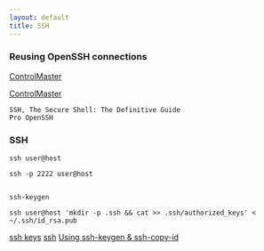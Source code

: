```yaml
---
layout: default
title: SSH
---
```


### Reusing OpenSSH connections 

[ControlMaster](http://www.revsys.com/writings/quicktips/ssh-faster-connections.html)

[ControlMaster](http://www.cyberciti.biz/faq/linux-unix-reuse-openssh-connection/)

	SSH, The Secure Shell: The Definitive Guide
	Pro OpenSSH


### SSH

    ssh user@host

    ssh -p 2222 user@host


    ssh-keygen

    ssh user@host 'mkdir -p .ssh && cat >> .ssh/authorized_keys' < ~/.ssh/id_rsa.pub

[ssh keys](http://aicode.cc/article/419.html)
[ssh](http://www.ruanyifeng.com/blog/2011/12/ssh_remote_login.html)
[Using ssh-keygen & ssh-copy-id](http://www.thegeekstuff.com/2008/11/3-steps-to-perform-ssh-login-without-password-using-ssh-keygen-ssh-copy-id/)
